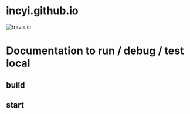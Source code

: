 # incyi.github.io

![travis.ci](https://travis-ci.org/incyi/incyi.github.io.svg?branch=master)


# Documentation to run / debug / test local
## build

## start
